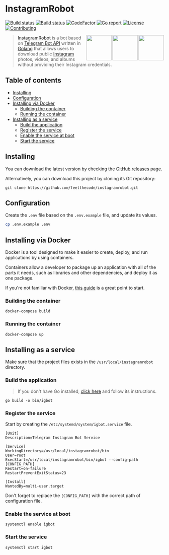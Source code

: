 # InstagramRobot

<!-- [START badges] -->
<p>
  <!-- [GitHub Build Workflow] -->
  <a href="https://github.com/feelthecode/instagramrobot/actions/workflows/build.yml"><img src="https://github.com/feelthecode/instagramrobot/actions/workflows/build.yml/badge.svg" alt="Build status"></a>
  <!-- [GitHub Lint Workflow] -->
  <a href="https://github.com/feelthecode/instagramrobot/actions/workflows/lint.yml"><img src="https://github.com/feelthecode/instagramrobot/actions/workflows/lint.yml/badge.svg" alt="Build status"></a>
  <!-- [CodeFactor grade] -->
  <a href="https://codefactor.io/repository/github/feelthecode/instagramrobot"><img src="https://www.codefactor.io/repository/github/feelthecode/instagramrobot/badge" alt="CodeFactor"></a>
  <!-- [Go report score] -->
  <a href="https://goreportcard.com/report/github.com/feelthecode/instagramrobot"><img src="https://goreportcard.com/badge/github.com/feelthecode/instagramrobot" alt="Go report" /></a>
  <!-- [GitHub license] -->
  <a href="https://github.com/feelthecode/instagramrobot/blob/main/LICENSE"><img src="https://img.shields.io/github/license/feelthecode/instagramrobot?color=blue" alt="License" /></a>
  <!-- [PRs welcome] -->
  <a href="https://github.com/feelthecode/instagramrobot/pulls"><img src="https://img.shields.io/badge/PRs-welcome-blue.svg?color=d9ecde" alt="Contributing"></a>
</p>
<!-- [END badges] -->

<!-- [START description] -->

<a href="https://github.com/feelthecode/instagramrobot" >
  <img align="right" src="https://raw.githubusercontent.com/feelthecode/instagramrobot/main/images/ig-logo.svg" width="80" />
  <img align="right" src="https://raw.githubusercontent.com/feelthecode/instagramrobot/main/images/telegram-logo.svg" width="80" />
  <img align="right" src="https://raw.githubusercontent.com/feelthecode/instagramrobot/main/images/golang-logo.svg" height="80" />
</a>

> [InstagramRobot](https://github.com/feelthecode/instagramrobot) is a bot based on [Telegram Bot API](https://core.telegram.org/bots/api) written in [Golang](https://golang.org/) that allows users to download public [Instagram](https://www.instagram.com/) photos, videos, and albums without providing their Instagram credentials.

<!-- [END description] -->

## Table of contents

-   [Installing](#installing)
-   [Configuration](#configuration)
-   [Installing via Docker](#installing-via-docker)
    -   [Building the container](#building-the-container)
    -   [Running the container](#running-the-container)
-   [Installing as a service](#installing-as-a-service)
    -   [Build the application](#build-the-application)
    -   [Register the service](#register-the-service)
    -   [Enable the service at boot](#enable-the-service-at-boot)
    -   [Start the service](#start-the-service)

## Installing

You can download the latest version by checking the [GitHub releases](https://github.com/feelthecode/instagramrobot/releases) page.

Alternatively, you can download this project by cloning its Git repository:

```
git clone https://github.com/feelthecode/instagramrobot.git
```

## Configuration

Create the `.env` file based on the `.env.example` file, and update its values.

```bash
cp .env.example .env
```

## Installing via Docker

Docker is a tool designed to make it easier to create, deploy, and run applications by using containers.

Containers allow a developer to package up an application with all of the parts it needs, such as libraries and other dependencies, and deploy it as one package.

If you're not familiar with Docker, [this guide](https://docs.docker.com/get-started/) is a great point to start.

### Building the container

```
docker-compose build
```

### Running the container

```
docker-compose up
```

## Installing as a service

Make sure that the project files exists in the `/usr/local/instagramrobot` directory.

### Build the application

> If you don't have Go installed, [click here](https://golang.org/doc/install) and follow its instructions.

```
go build -o bin/igbot
```

### Register the service

Start by creating the `/etc/systemd/system/igbot.service` file.

```
[Unit]
Description=Telegram Instagram Bot Service

[Service]
WorkingDirectory=/usr/local/instagramrobot/bin
User=root
ExecStart=/usr/local/instagramrobot/bin/igbot --config-path [CONFIG_PATH]
Restart=on-failure
RestartPreventExitStatus=23

[Install]
WantedBy=multi-user.target
```

Don't forget to replace the `[CONFIG_PATH]` with the correct path of configuration file.

### Enable the service at boot

```
systemctl enable igbot
```

### Start the service

```
systemctl start igbot
```

